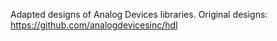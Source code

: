 Adapted designs of Analog Devices libraries.
Original designs: https://github.com/analogdevicesinc/hdl
